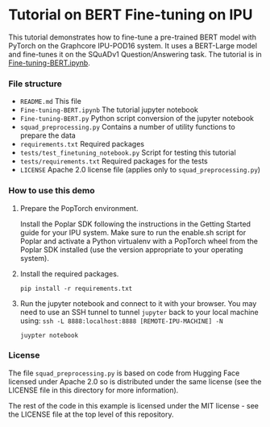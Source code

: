 Tutorial on BERT Fine-tuning on IPU
===================================

This tutorial demonstrates how to fine-tune a pre-trained BERT model with PyTorch on the Graphcore IPU-POD16 system. It uses a BERT-Large model and fine-tunes it on the SQuADv1 Question/Answering task. The tutorial is in [Fine-tuning-BERT.ipynb](./Fine-tuning-BERT.ipynb).

### File structure

* `README.md` This file
* `Fine-tuning-BERT.ipynb` The tutorial jupyter notebook
* `Fine-tuning-BERT.py` Python script conversion of the jupyter notebook
* `squad_preprocessing.py` Contains a number of utility functions to prepare the data
* `requirements.txt` Required packages
* `tests/test_finetuning_notebook.py` Script for testing this tutorial
* `tests/requirements.txt` Required packages for the tests
* `LICENSE` Apache 2.0 license file (applies only to `squad_preprocessing.py`)

### How to use this demo

1) Prepare the PopTorch environment.

   Install the Poplar SDK following the instructions in the Getting Started guide for your IPU system.
   Make sure to run the enable.sh script for Poplar and activate a Python virtualenv with a PopTorch
   wheel from the Poplar SDK installed (use the version appropriate to your operating system).

2) Install the required packages.

    ```
    pip install -r requirements.txt
    ```

3) Run the jupyter notebook and connect to it with your browser. You may need to use an SSH tunnel to tunnel `jupyter` back to your local machine using: `ssh -L 8888:localhost:8888 [REMOTE-IPU-MACHINE] -N`

    ```
    juypter notebook
    ```

### License

The file `squad_preprocessing.py` is based on code from Hugging Face licensed under Apache 2.0 so is distributed under the same license (see the LICENSE file in this directory for more information).

The rest of the code in this example is licensed under the MIT license - see the LICENSE file at the top level of this repository.


